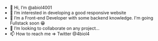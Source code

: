 - 👋 Hi, I’m @abiol4001
- 👀 I’m interested in developing a good responsive website 
- 🌱 I’m a Front-end Developer with some backend knowledge. I'm going Fullstack soon 😁
- 💞️ I’m looking to collaborate on any project...
- 📫 How to reach me => Twitter @4biol4

<!---
abiol4001/abiol4001 is a ✨ special ✨ repository because its `README.md` (this file) appears on your GitHub profile.
You can click the Preview link to take a look at your changes.
--->
